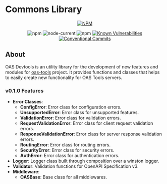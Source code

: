 # Commons Library

<div align="center">

[![NPM](https://nodei.co/npm/@oas-tools/commons.png?compact=true)](https://nodei.co/npm/@oas-tools/commons/)

![npm](https://img.shields.io/npm/v/oas-tools/commons)
![node-current](https://img.shields.io/node/v/oas-tools/commons)
![npm](https://img.shields.io/npm/dw/oas-tools/commons)
[![Known Vulnerabilities](https://snyk.io/test/github/oas-tools/oas-commons/main/badge.svg)](https://snyk.io/test/github/oas-tools/oas-commons)
[![Conventional Commits](https://img.shields.io/badge/Conventional%20Commits-1.0.0-green.svg)](https://conventionalcommits.org)
</div>

## About
OAS Devtools is an utility library for the development of new features and modules for [oas-tools](https://github.com/oas-tools/oas-tools) project. It provides functions and classes that helps to easily create new functionality for OAS Tools servers.

### v0.1.0 Features
- **Error Classes**:
    - **ConfigError**: Error class for configuration errors.
    - **UnsupportedError**: Error class for unsupported features.
    - **ValidationError**: Error class for validation errors.
    - **RequestValidationError**: Error class for client request validation errors.
    - **ResponseValidationError**: Error class for server response validation errors.
    - **RoutingError**: Error class for routing errors.
    - **SecurityError**: Error class for security errors.
    - **AuthError**: Error class for authentication errors.
- **Logger**: Logger class built through composition over a winston logger.
- **Validator**: Validation functions for OpenAPI Specification v3.
- **Middleware**:
    - **OASBase**: Base class for all middlewares.